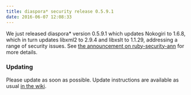 ```yaml
---
title: diaspora* security release 0.5.9.1
date: 2016-06-07 12:08:33
---
```


We just released diaspora\* version 0.5.9.1 which updates Nokogiri to 1.6.8, which in turn updates libxml2 to 2.9.4 and libxslt to 1.1.29, addressing a range of security issues. See [the announcement on ruby-security-ann](https://groups.google.com/forum/#!topic/ruby-security-ann/RCHyF5K9Lbc) for more details.

### Updating

Please update as soon as possible. Update instructions are available as usual [in the wiki](https://wiki.diasporafoundation.org/Updating).
